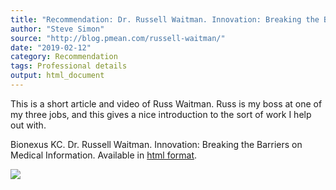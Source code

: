 ```yaml
---
title: "Recommendation: Dr. Russell Waitman. Innovation: Breaking the Barriers on Medical Information"
author: "Steve Simon"
source: "http://blog.pmean.com/russell-waitman/"
date: "2019-02-12"
category: Recommendation
tags: Professional details
output: html_document
---
```


This is a short article and video of Russ Waitman. Russ is my boss at
one of my three jobs, and this gives a nice introduction to the sort of
work I help out with.

<!---More--->

Bionexus KC. Dr. Russell Waitman. Innovation: Breaking the Barriers on
Medical Information. Available in [html
format](https://bionexuskc.org/video_blog/dr-russell-waitman/).

![](../../../web/images/19/russell-waitman01.png)




